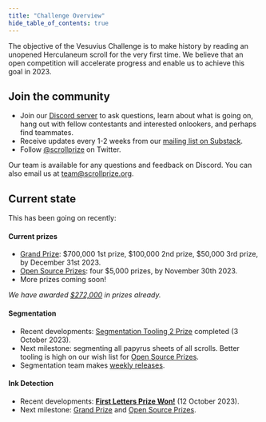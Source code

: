 ```yaml
---
title: "Challenge Overview"
hide_table_of_contents: true
---
```


<head>
  <html data-theme="dark" />

  <meta
    name="description"
    content="A $1,000,000+ machine learning and computer vision competition"
  />

  <meta property="og:type" content="website" />
  <meta property="og:url" content="https://scrollprize.org" />
  <meta property="og:title" content="Vesuvius Challenge" />
  <meta
    property="og:description"
    content="A $1,000,000+ machine learning and computer vision competition"
  />
  <meta
    property="og:image"
    content="https://scrollprize.org/img/social/opengraph.jpg"
  />

  <meta property="twitter:card" content="summary_large_image" />
  <meta property="twitter:url" content="https://scrollprize.org" />
  <meta property="twitter:title" content="Vesuvius Challenge" />
  <meta
    property="twitter:description"
    content="A $1,000,000+ machine learning and computer vision competition"
  />
  <meta
    property="twitter:image"
    content="https://scrollprize.org/img/social/opengraph.jpg"
  />
</head>

The objective of the Vesuvius Challenge is to make history by reading an unopened Herculaneum scroll for the very first time. We believe that an open competition will accelerate progress and enable us to achieve this goal in 2023.

## Join the community

- Join our [Discord server](https://discord.gg/V4fJhvtaQn) to ask questions, learn about what is going on, hang out with fellow contestants and interested onlookers, and perhaps find teammates.
- Receive updates every 1-2 weeks from our [mailing list on Substack](https://scrollprize.substack.com).
- Follow [@scrollprize](https://twitter.com/scrollprize) on Twitter.

Our team is available for any questions and feedback on Discord. You can also email us at team@scrollprize.org.

## Current state

This has been going on recently:

#### Current prizes

- [Grand Prize](grand_prize): $700,000 1st prize, $100,000 2nd prize, $50,000 3rd prize, by December 31st 2023.
- [Open Source Prizes](open_source_prizes): four $5,000 prizes, by November 30th 2023.
- More prizes coming soon!

*We have awarded [$272,000](winners) in prizes already.*

#### Segmentation

- Recent developments: [Segmentation Tooling 2 Prize](winners#segmentation-tooling-2-3-october-2023) completed (3 October 2023).
- Next milestone: segmenting all papyrus sheets of all scrolls. Better tooling is high on our wish list for [Open Source Prizes](open_source_prizes).
- Segmentation team makes [weekly releases](data_segments#weekly-releases).

#### Ink Detection

- Recent developments: [**First Letters Prize Won!**](firstletters) (12 October 2023).
- Next milestone: [Grand Prize](grand_prize) and [Open Source Prizes](open_source_prizes).
